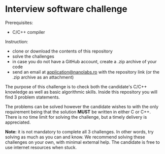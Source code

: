 # Interview software challenge

Prerequisites:
* C/C++ compiler

Instruction:
* clone or download the contents of this repository
* solve the challenges
* in case you do not have a GitHub account, create a .zip archive of your code 
* send an email at application@nanolabs.ro with the repository link (or the .zip archive as an attachment) 

The purpose of this challenge is to check both the candidate's C/C++ knowledge as well as basic algorithmic skills. Inside this repository you will find 3 problem statements.

The problems can be solved however the candidate wishes to with the only requirement being that the solution <b>MUST</b> be written in either C or C++. There is no time limit for solving the challenge, but a timely delivery is appreciated. 

<b>Note:</b> it is not mandatory to complete all 3 challenges. In other words, try solving as much as you can and know. We recommend solving these challenges on your own, with minimal external help. The candidate is free to use internet resources when stuck.

